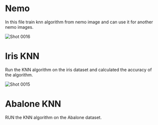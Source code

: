 # Nemo
In this file train knn algorithm from nemo image and can use it for another nemo images. 

![Shot 0016](https://user-images.githubusercontent.com/76804160/166922465-07267b8f-21b7-4691-b336-a40be7d64440.png)

# Iris KNN
Run the KNN algorithm on the iris dataset and calculated the accuracy of the algorithm.

![Shot 0015](https://user-images.githubusercontent.com/76804160/166923416-6eb91031-2706-4ab4-90b0-b3c2dd885fab.png)

# Abalone KNN
RUN the KNN algorithm on the Abalone dataset.
